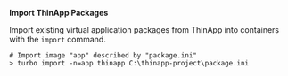 **Import ThinApp Packages**

Import existing virtual application packages from ThinApp into containers with the ``import`` command.

    # Import image "app" described by "package.ini"
    > turbo import -n=app thinapp C:\thinapp-project\package.ini
    